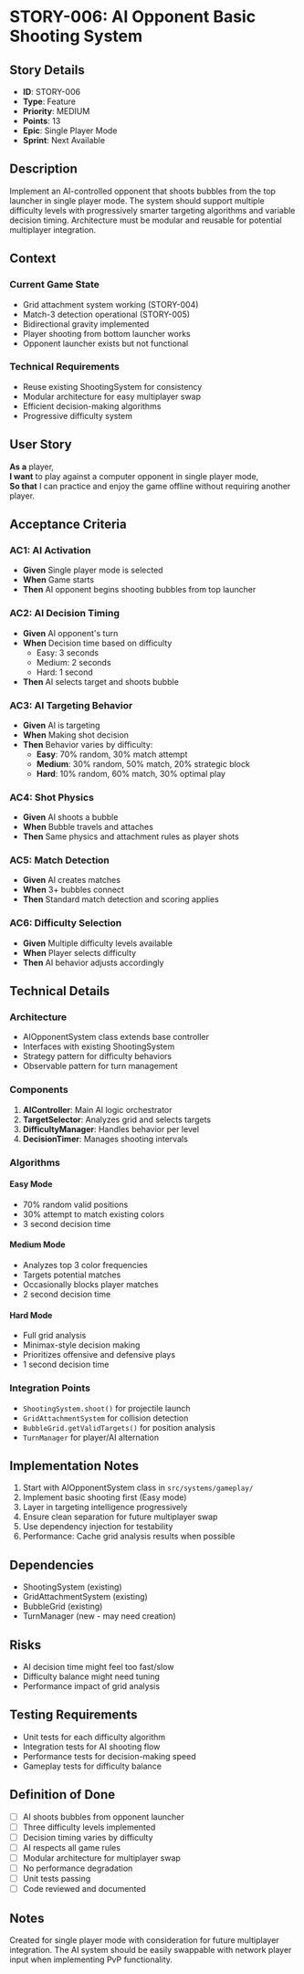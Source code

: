 # STORY-006: AI Opponent Basic Shooting System

## Story Details
- **ID**: STORY-006
- **Type**: Feature
- **Priority**: MEDIUM
- **Points**: 13
- **Epic**: Single Player Mode
- **Sprint**: Next Available

## Description
Implement an AI-controlled opponent that shoots bubbles from the top launcher in single player mode. The system should support multiple difficulty levels with progressively smarter targeting algorithms and variable decision timing. Architecture must be modular and reusable for potential multiplayer integration.

## Context

### Current Game State
- Grid attachment system working (STORY-004)
- Match-3 detection operational (STORY-005)
- Bidirectional gravity implemented
- Player shooting from bottom launcher works
- Opponent launcher exists but not functional

### Technical Requirements
- Reuse existing ShootingSystem for consistency
- Modular architecture for easy multiplayer swap
- Efficient decision-making algorithms
- Progressive difficulty system

## User Story
**As a** player,  
**I want** to play against a computer opponent in single player mode,  
**So that** I can practice and enjoy the game offline without requiring another player.

## Acceptance Criteria

### AC1: AI Activation
- **Given** Single player mode is selected
- **When** Game starts
- **Then** AI opponent begins shooting bubbles from top launcher

### AC2: AI Decision Timing
- **Given** AI opponent's turn
- **When** Decision time based on difficulty
  - Easy: 3 seconds
  - Medium: 2 seconds  
  - Hard: 1 second
- **Then** AI selects target and shoots bubble

### AC3: AI Targeting Behavior
- **Given** AI is targeting
- **When** Making shot decision
- **Then** Behavior varies by difficulty:
  - **Easy**: 70% random, 30% match attempt
  - **Medium**: 30% random, 50% match, 20% strategic block
  - **Hard**: 10% random, 60% match, 30% optimal play

### AC4: Shot Physics
- **Given** AI shoots a bubble
- **When** Bubble travels and attaches
- **Then** Same physics and attachment rules as player shots

### AC5: Match Detection
- **Given** AI creates matches
- **When** 3+ bubbles connect
- **Then** Standard match detection and scoring applies

### AC6: Difficulty Selection
- **Given** Multiple difficulty levels available
- **When** Player selects difficulty
- **Then** AI behavior adjusts accordingly

## Technical Details

### Architecture
- AIOpponentSystem class extends base controller
- Interfaces with existing ShootingSystem
- Strategy pattern for difficulty behaviors
- Observable pattern for turn management

### Components
1. **AIController**: Main AI logic orchestrator
2. **TargetSelector**: Analyzes grid and selects targets
3. **DifficultyManager**: Handles behavior per level
4. **DecisionTimer**: Manages shooting intervals

### Algorithms

#### Easy Mode
- 70% random valid positions
- 30% attempt to match existing colors
- 3 second decision time

#### Medium Mode
- Analyzes top 3 color frequencies
- Targets potential matches
- Occasionally blocks player matches
- 2 second decision time

#### Hard Mode
- Full grid analysis
- Minimax-style decision making
- Prioritizes offensive and defensive plays
- 1 second decision time

### Integration Points
- `ShootingSystem.shoot()` for projectile launch
- `GridAttachmentSystem` for collision detection
- `BubbleGrid.getValidTargets()` for position analysis
- `TurnManager` for player/AI alternation

## Implementation Notes
1. Start with AIOpponentSystem class in `src/systems/gameplay/`
2. Implement basic shooting first (Easy mode)
3. Layer in targeting intelligence progressively
4. Ensure clean separation for future multiplayer swap
5. Use dependency injection for testability
6. Performance: Cache grid analysis results when possible

## Dependencies
- ShootingSystem (existing)
- GridAttachmentSystem (existing)
- BubbleGrid (existing)
- TurnManager (new - may need creation)

## Risks
- AI decision time might feel too fast/slow
- Difficulty balance might need tuning
- Performance impact of grid analysis

## Testing Requirements
- Unit tests for each difficulty algorithm
- Integration tests for AI shooting flow
- Performance tests for decision-making speed
- Gameplay tests for difficulty balance

## Definition of Done
- [ ] AI shoots bubbles from opponent launcher
- [ ] Three difficulty levels implemented
- [ ] Decision timing varies by difficulty
- [ ] AI respects all game rules
- [ ] Modular architecture for multiplayer swap
- [ ] No performance degradation
- [ ] Unit tests passing
- [ ] Code reviewed and documented

## Notes
Created for single player mode with consideration for future multiplayer integration. The AI system should be easily swappable with network player input when implementing PvP functionality.